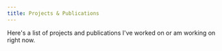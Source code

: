 ```yaml
---
title: Projects & Publications
---
```


Here's a list of projects and publications I've worked on or am working on right now.
